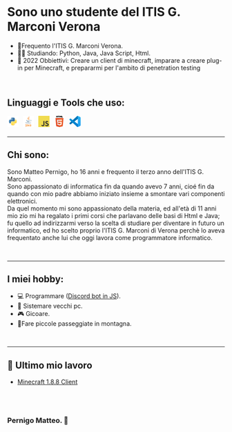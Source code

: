 # Sono uno studente del ITIS G. Marconi Verona
 - 🏫Frequento l'ITIS G. Marconi Verona.
- 👨‍🎓 Studiando: Python, Java, Java Script, Html.
-  🥅 2022 Obbiettivi: Creare un client di minecraft, imparare a creare plug-in per Minecraft, e prepararmi per l'ambito di penetration testing

<br />

## Linguaggi e Tools che uso:

<img align="left" alt="Python" width="26px" src="https://raw.githubusercontent.com/github/explore/80688e429a7d4ef2fca1e82350fe8e3517d3494d/topics/python/python.png" />
<img align="left" alt="Java" width="26px" hspace="10px" src="https://raw.githubusercontent.com/github/explore/80688e429a7d4ef2fca1e82350fe8e3517d3494d/topics/java/java.png" />
<img align="left" alt="Java" width="26px" src="https://raw.githubusercontent.com/github/explore/80688e429a7d4ef2fca1e82350fe8e3517d3494d/topics/javascript/javascript.png" />
<img align="left" alt="Java" width="26px" hspace="10x" src="https://raw.githubusercontent.com/github/explore/80688e429a7d4ef2fca1e82350fe8e3517d3494d/topics/html/html.png" />
<img align="left" alt="Java" width="26px" src="https://raw.githubusercontent.com/github/explore/bbd48b997e8d0bef63f676eca4da5e1f76487b56/topics/visual-studio-code/visual-studio-code.png" />

<br />
<br />

---

## Chi sono:
Sono Matteo Pernigo, ho 16 anni e frequento il terzo anno dell'ITIS G. Marconi.
<br />
Sono appassionato di informatica fin da quando avevo 7 anni, cioé fin da quando con mio padre abbiamo iniziato insieme a smontare vari componenti elettronici.
<br />
Da quel momento mi sono appassionato della materia, ed all'età di 11 anni mio zio mi ha regalato i primi corsi che parlavano delle basi di Html e Java; fu quello ad indirizzarmi verso la scelta di studiare per diventare in futuro un informatico, ed ho scelto proprio l'ITIS G. Marconi di Verona perchè lo aveva frequentato anche lui che oggi lavora come programmatore informatico.

<br />

---
## I miei hobby:

- 💻 Programmare ([Discord bot in JS](https://github.com/topics/discord-js)).
- 🔌 Sistemare vecchi pc.
- 🎮 Gicoare.
- 🗻Fare piccole passeggiate in montagna.

<br />

---

## 📕 Ultimo mio lavoro
<!-- BLOG-POST-LIST:START -->
- [Minecraft 1.8.8 Client](https://github.com/matt32005/ur_good-Client)
<!-- BLOG-POST-LIST:END-->

<br />
<br />

### Pernigo Matteo. 👋
